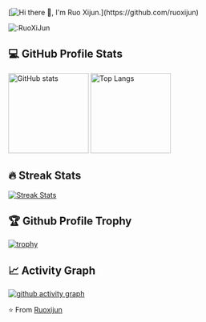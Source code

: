[![Hi there 👋, I'm Ruo Xijun.](https://readme-typing-svg.demolab.com?font=Fira+Code&weight=600&size=22&duration=2000&pause=1000&color=F70000&background=FFFFFF00&center=false%C2%A0%E9%94%99%E8%AF%AF&vCenter=false%C2%A0%E9%94%99%E8%AF%AF&multiline=true&repeat=true%C2%A0%E7%9C%9F&random=false%C2%A0%E9%94%99%E8%AF%AF&width=435&lines=Hi+there+%F0%9F%91%8B%2C+I'm+Ruo+Xijun.)](https://github.com/ruoxijun)

![:RuoXiJun](https://count.getloli.com/get/@:ruoxijun)

## 💻 GitHub Profile Stats

<a href="https://github.com/ruoxijun"><img alt="GitHub stats" src="https://github-readme-stats.vercel.app/api?username=ruoxijun&count_private=true&show_icons=true&theme=ambient_gradient" height="160px"/></a>
<a href="https://github.com/ruoxijun"><img alt="Top Langs" src="https://github-readme-stats.vercel.app/api/top-langs/?username=ruoxijun&layout=compact&theme=ambient_gradient" height="160px"/></a>

<!-- [![GitHub stats](https://github-readme-stats.vercel.app/api?username=ruoxijun&count_private=true&show_icons=true&theme=ambient_gradient)](https://github.com/ruoxijun)

[![Top Langs](https://github-readme-stats.vercel.app/api/top-langs/?username=ruoxijun&layout=compact&theme=ambient_gradient)](https://github.com/ruoxijun) -->

## 🔥 Streak Stats

<a href="https://github.com/ruoxijun">
    <img title="🔥 Get streak stats for your profile at git.io/streak-stats" alt="Streak Stats" src="https://streak-stats.demolab.com/?user=ruoxijun&theme=monokai-metallian&locale=zh_Hans&date_format=%5BY.%5Dn.j"/>
</a>

## 🏆 Github Profile Trophy

[![trophy](https://github-profile-trophy.vercel.app/?username=ruoxijun&theme=onedark&column=6&margin-w=15&margin-h=15)](https://github.com/ruoxijun)

## 📈 Activity Graph

[![github activity graph](https://github-readme-activity-graph.vercel.app/graph?username=ruoxijun&theme=react)](https://github.com/ruoxijun)

⭐️ From [Ruoxijun](https://github.com/ruoxijun)